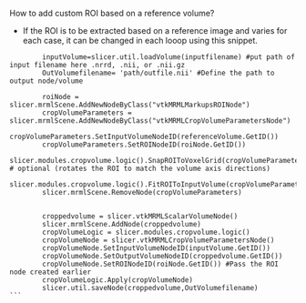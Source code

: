 How to add custom ROI based on a reference volume?
- If the ROI is to be extracted based on a reference image and varies for each case, it can be changed in each looop using this snippet. 

```     referenceVolume=slicer.util.loadVolume(filename)  #put path of reference filename here .nrrd, .nii, or .nii.gz
		inputVolume=slicer.util.loadVolume(inputfilename) #put path of input filename here .nrrd, .nii, or .nii.gz
		OutVolumefilename= 'path/outfile.nii' #Define the path to output node/volume
		
		roiNode = slicer.mrmlScene.AddNewNodeByClass("vtkMRMLMarkupsROINode")
        cropVolumeParameters = slicer.mrmlScene.AddNewNodeByClass("vtkMRMLCropVolumeParametersNode")
        cropVolumeParameters.SetInputVolumeNodeID(referenceVolume.GetID())
        cropVolumeParameters.SetROINodeID(roiNode.GetID())
        slicer.modules.cropvolume.logic().SnapROIToVoxelGrid(cropVolumeParameters)  # optional (rotates the ROI to match the volume axis directions)
        slicer.modules.cropvolume.logic().FitROIToInputVolume(cropVolumeParameters)
        slicer.mrmlScene.RemoveNode(cropVolumeParameters)
		
		
		croppedvolume = slicer.vtkMRMLScalarVolumeNode()
        slicer.mrmlScene.AddNode(croppedvolume)
        cropVolumeLogic = slicer.modules.cropvolume.logic()
        cropVolumeNode = slicer.vtkMRMLCropVolumeParametersNode()
        cropVolumeNode.SetInputVolumeNodeID(inputVolume.GetID())
        cropVolumeNode.SetOutputVolumeNodeID(croppedvolume.GetID())
        cropVolumeNode.SetROINodeID(roiNode.GetID()) #Pass the ROI node created earlier
        cropVolumeLogic.Apply(cropVolumeNode)
        slicer.util.saveNode(croppedvolume,OutVolumefilename)		```